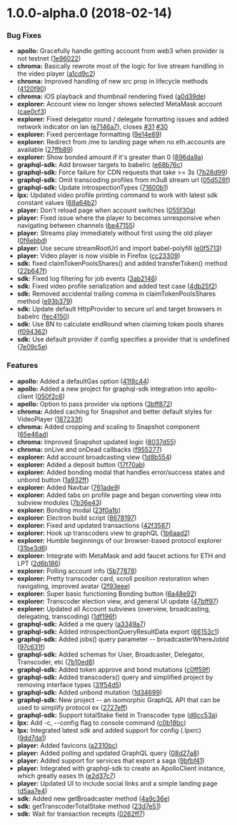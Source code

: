 <a name="1.0.0-alpha.0"></a>
# 1.0.0-alpha.0 (2018-02-14)


### Bug Fixes

* **apollo:** Gracefully handle getting account from web3 when provider is not testnet ([1e96022](https://github.com/livepeer/livepeerjs/commit/1e96022))
* **chroma:** Basically rewrote most of the logic for live stream handling in the video player ([a1cd9c2](https://github.com/livepeer/livepeerjs/commit/a1cd9c2))
* **chroma:** Improved handling of new src prop in lifecycle methods ([4120f90](https://github.com/livepeer/livepeerjs/commit/4120f90))
* **chroma:** iOS playback and thumbnail rendering fixed ([a0d39de](https://github.com/livepeer/livepeerjs/commit/a0d39de))
* **explorer:** Account view no longer shows selected MetaMask account ([cae0cf3](https://github.com/livepeer/livepeerjs/commit/cae0cf3))
* **explorer:** Fixed delegator round / delegate formatting issues and added network indicator on lan ([e7146a7](https://github.com/livepeer/livepeerjs/commit/e7146a7)), closes [#31](https://github.com/livepeer/livepeerjs/issues/31) [#30](https://github.com/livepeer/livepeerjs/issues/30)
* **explorer:** Fixed percentage formatting ([9e14e69](https://github.com/livepeer/livepeerjs/commit/9e14e69))
* **explorer:** Redirect from /me to landing page when no eth.accounts are available ([27ffb89](https://github.com/livepeer/livepeerjs/commit/27ffb89))
* **explorer:** Show bonded amount if it's greater than 0 ([896da9a](https://github.com/livepeer/livepeerjs/commit/896da9a))
* **graphql-sdk:** Add browser targets to babelrc ([e68b76c](https://github.com/livepeer/livepeerjs/commit/e68b76c))
* **graphql-sdk:** Force failure for CDN requests that take >= 3s ([7b28d99](https://github.com/livepeer/livepeerjs/commit/7b28d99))
* **graphql-sdk:** Omit transcoding profiles from  m3u8 stream url ([05d528f](https://github.com/livepeer/livepeerjs/commit/05d528f))
* **graphql-sdk:** Update introspectionTypes ([71600b1](https://github.com/livepeer/livepeerjs/commit/71600b1))
* **lpx:** Updated video profile printing command to work with latest sdk constant values ([68a64b2](https://github.com/livepeer/livepeerjs/commit/68a64b2))
* **player:** Don't reload page when account switches ([055f30a](https://github.com/livepeer/livepeerjs/commit/055f30a))
* **player:** Fixed issue where the player to becomes unresponsive when navigating between channels ([be47155](https://github.com/livepeer/livepeerjs/commit/be47155))
* **player:** Streams play immediately without first using the old player ([0f6ebbd](https://github.com/livepeer/livepeerjs/commit/0f6ebbd))
* **player:** Use secure streamRootUrl and import babel-polyfill ([e0f5713](https://github.com/livepeer/livepeerjs/commit/e0f5713))
* **player:** Video player is now visible in Firefox ([cc23309](https://github.com/livepeer/livepeerjs/commit/cc23309))
* **sdk:** fixed claimTokenPoolsShares() and added transferToken() method ([22b647f](https://github.com/livepeer/livepeerjs/commit/22b647f))
* **sdk:** Fixed log filtering for job events ([3ab2146](https://github.com/livepeer/livepeerjs/commit/3ab2146))
* **sdk:** Fixed video profile serialization and added test case ([4db25f2](https://github.com/livepeer/livepeerjs/commit/4db25f2))
* **sdk:** Removed accidental trailing comma in claimTokenPoolsShares method ([e93b379](https://github.com/livepeer/livepeerjs/commit/e93b379))
* **sdk:** Update default HttpProvider to secure url and target browsers in babelrc ([fec4150](https://github.com/livepeer/livepeerjs/commit/fec4150))
* **sdk:** Use BN to calculate endRound when claiming token pools shares ([f094362](https://github.com/livepeer/livepeerjs/commit/f094362))
* **sdk:** Use default provider if config specifies a provider that is undefined ([7e09c5e](https://github.com/livepeer/livepeerjs/commit/7e09c5e))


### Features

* **apollo:** Added a defaultGas option ([41f8c44](https://github.com/livepeer/livepeerjs/commit/41f8c44))
* **apollo:** Added a new project for graphql-sdk integration into apollo-client ([050f2c6](https://github.com/livepeer/livepeerjs/commit/050f2c6))
* **apollo:** Option to pass provider via options ([3bff872](https://github.com/livepeer/livepeerjs/commit/3bff872))
* **chroma:** Added caching for Snapshot and better default styles for VideoPlayer ([187233f](https://github.com/livepeer/livepeerjs/commit/187233f))
* **chroma:** Added cropping and scaling to Snapshot component ([65e46ad](https://github.com/livepeer/livepeerjs/commit/65e46ad))
* **chroma:** Improved Snapshot updated logic ([8037d55](https://github.com/livepeer/livepeerjs/commit/8037d55))
* **chroma:** onLive and onDead callbacks ([f955277](https://github.com/livepeer/livepeerjs/commit/f955277))
* **explorer:** Add account broadcasting view ([1d8b554](https://github.com/livepeer/livepeerjs/commit/1d8b554))
* **explorer:** Added a deposit button ([17f70ab](https://github.com/livepeer/livepeerjs/commit/17f70ab))
* **explorer:** Added bonding modal that handles error/success states and unbond button ([1a932ff](https://github.com/livepeer/livepeerjs/commit/1a932ff))
* **explorer:** Added Navbar ([761ade9](https://github.com/livepeer/livepeerjs/commit/761ade9))
* **explorer:** Added tabs on profile page and began converting view into subview modules ([7b36e43](https://github.com/livepeer/livepeerjs/commit/7b36e43))
* **explorer:** Bonding modal ([23f0a1b](https://github.com/livepeer/livepeerjs/commit/23f0a1b))
* **explorer:** Electron build script ([8678197](https://github.com/livepeer/livepeerjs/commit/8678197))
* **explorer:** Fixed and updated transactions ([42f3587](https://github.com/livepeer/livepeerjs/commit/42f3587))
* **explorer:** Hook up transcoders view to graphQL ([1b6aad2](https://github.com/livepeer/livepeerjs/commit/1b6aad2))
* **explorer:** Humble beginnings of our browser-based protocol explorer ([31be3d6](https://github.com/livepeer/livepeerjs/commit/31be3d6))
* **explorer:** Integrate with MetaMask and add faucet actions for ETH and LPT ([2d6b186](https://github.com/livepeer/livepeerjs/commit/2d6b186))
* **explorer:** Polling account info ([5b77878](https://github.com/livepeer/livepeerjs/commit/5b77878))
* **explorer:** Pretty transcoder card, scroll position restoration when navigating, improved avatar ([2f93eee](https://github.com/livepeer/livepeerjs/commit/2f93eee))
* **explorer:** Super basic functioning Bonding button ([6a48e92](https://github.com/livepeer/livepeerjs/commit/6a48e92))
* **explorer:** Transcoder election view, and general UI update ([47bff97](https://github.com/livepeer/livepeerjs/commit/47bff97))
* **explorer:** Updated all Account subviews (overview, broadcasting, delegating, transcoding) ([1df196f](https://github.com/livepeer/livepeerjs/commit/1df196f))
* **graphql-sdk:** Added a me query ([a3349a7](https://github.com/livepeer/livepeerjs/commit/a3349a7))
* **graphql-sdk:** Added introspectionQueryResultData export ([66153c1](https://github.com/livepeer/livepeerjs/commit/66153c1))
* **graphql-sdk:** Added jobs() query parameter -- broadcasterWhereJobId ([97c631f](https://github.com/livepeer/livepeerjs/commit/97c631f))
* **graphql-sdk:** Added schemas for User, Broadcaster, Delegator, Transcoder, etc ([7b10ed8](https://github.com/livepeer/livepeerjs/commit/7b10ed8))
* **graphql-sdk:** Added token approve and bond mutations ([c0ff59f](https://github.com/livepeer/livepeerjs/commit/c0ff59f))
* **graphql-sdk:** Added transcoders() query and simplified project by removing interface types ([31f54d5](https://github.com/livepeer/livepeerjs/commit/31f54d5))
* **graphql-sdk:** Added unbond mutation ([1d34699](https://github.com/livepeer/livepeerjs/commit/1d34699))
* **graphql-sdk:** New project -- an isomorphic GraphQL API that can be used to simplify protocol ex ([2727eff](https://github.com/livepeer/livepeerjs/commit/2727eff))
* **graphql-sdk:** Support totalStake field in Transcoder type ([d6cc53a](https://github.com/livepeer/livepeerjs/commit/d6cc53a))
* **lpx:** Add -c, --config flag to console command ([c0b18bc](https://github.com/livepeer/livepeerjs/commit/c0b18bc))
* **lpx:** Integrated latest sdk and added support for config (.lpxrc) ([9dd7da1](https://github.com/livepeer/livepeerjs/commit/9dd7da1))
* **player:** Added favicons ([a2310bc](https://github.com/livepeer/livepeerjs/commit/a2310bc))
* **player:** Added polling and updated GraphQL query ([08d27a8](https://github.com/livepeer/livepeerjs/commit/08d27a8))
* **player:** Added support for services that export a saga ([9bfbf41](https://github.com/livepeer/livepeerjs/commit/9bfbf41))
* **player:** Integrated with graphql-sdk to create an ApolloClient instance, which greatly eases th ([e2d37c7](https://github.com/livepeer/livepeerjs/commit/e2d37c7))
* **player:** Updated UI to include social links and a simple landing page ([d5aa7e4](https://github.com/livepeer/livepeerjs/commit/d5aa7e4))
* **sdk:** Added new getBroadcaster method ([4a9c36e](https://github.com/livepeer/livepeerjs/commit/4a9c36e))
* **sdk:** getTranscoderTotalStake method ([23d7e51](https://github.com/livepeer/livepeerjs/commit/23d7e51))
* **sdk:** Wait for transaction receipts ([0262ff7](https://github.com/livepeer/livepeerjs/commit/0262ff7))



